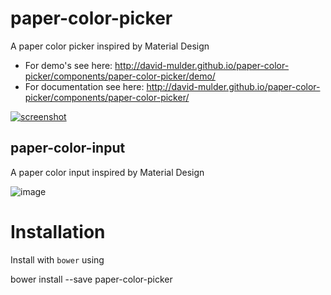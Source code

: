 paper-color-picker
==================

A paper color picker inspired by Material Design

 - For demo's see here: http://david-mulder.github.io/paper-color-picker/components/paper-color-picker/demo/
 - For documentation see here: http://david-mulder.github.io/paper-color-picker/components/paper-color-picker/

[![screenshot](https://cloud.githubusercontent.com/assets/46602/11616912/36579ee6-9c87-11e5-9067-6a64922d6636.png)](http://david-mulder.github.io/paper-color-picker/components/paper-color-picker/demo/)

paper-color-input
-----------------

A paper color input inspired by Material Design

![image](https://cloud.githubusercontent.com/assets/46602/11616955/20453d4c-9c88-11e5-9941-31fdb7da03b9.png)

Installation
===

Install with `bower` using

   bower install --save paper-color-picker
